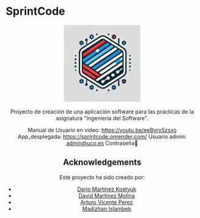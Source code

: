 # SprintCode

<div align="center">
    <img width="200" src="/docs/images/sprintcode.jpeg" alt="SprintCode-Logo">
</div>

<div align="center">

Proyecto de creación de una aplicación software para las practicas de la asignatura "Ingeniería del Software".

Manual de Usuario en video: https://youtu.be/eeByrv5zsxo
App_desplegada: https://sprintcode.onrender.com/ Usuario admin: admin@uco.es Contraseña🔢

## Acknowledgements

Este proyecto ha sido creado por:

- [Darío Martínez Kostyuk](https://github.com/000Volk000)
- [David Martínez Molina](https://github.com/darkghost078)
- [Arturo Vicente Perez](https://github.com/ARVIPE/)
- [Madizhan Islambek](https://github.com/zhanymsoulz)

